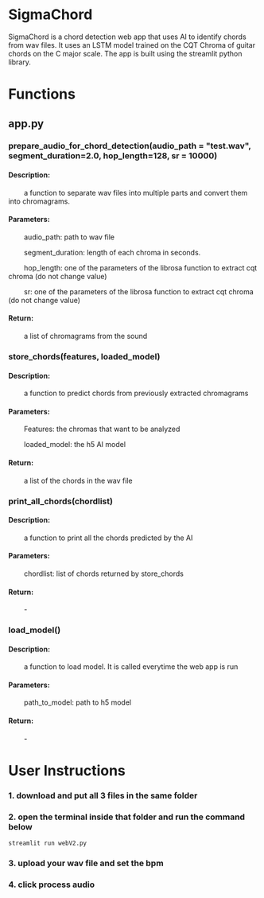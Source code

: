 # SigmaChord

SigmaChord is a chord detection web app that uses AI to identify chords from wav files. It uses an LSTM model trained on the CQT Chroma of guitar chords on the C major scale. The app is built using the streamlit python library. 

# Functions

## app.py

### prepare_audio_for_chord_detection(audio_path = "test.wav", segment_duration=2.0, hop_length=128, sr = 10000)

#### Description:  
&nbsp;&nbsp;&nbsp;&nbsp;&nbsp;&nbsp;&nbsp;&nbsp;a function to separate wav files into multiple parts and convert them into chromagrams.

#### Parameters:  
&nbsp;&nbsp;&nbsp;&nbsp;&nbsp;&nbsp;&nbsp;&nbsp;audio_path: path to wav file  

&nbsp;&nbsp;&nbsp;&nbsp;&nbsp;&nbsp;&nbsp;&nbsp;segment_duration: length of each chroma in seconds.  

&nbsp;&nbsp;&nbsp;&nbsp;&nbsp;&nbsp;&nbsp;&nbsp;hop_length: one of the parameters of the librosa function to extract cqt chroma (do not change value)  

&nbsp;&nbsp;&nbsp;&nbsp;&nbsp;&nbsp;&nbsp;&nbsp;sr: one of the parameters of the librosa function to extract cqt chroma (do not change value)

#### Return:  
&nbsp;&nbsp;&nbsp;&nbsp;&nbsp;&nbsp;&nbsp;&nbsp;a list of chromagrams from the sound
  
### store_chords(features, loaded_model)

#### Description:  
&nbsp;&nbsp;&nbsp;&nbsp;&nbsp;&nbsp;&nbsp;&nbsp;a function to predict chords from previously extracted chromagrams

#### Parameters:  
&nbsp;&nbsp;&nbsp;&nbsp;&nbsp;&nbsp;&nbsp;&nbsp;Features: the chromas that want to be analyzed  

&nbsp;&nbsp;&nbsp;&nbsp;&nbsp;&nbsp;&nbsp;&nbsp;loaded_model: the h5 AI model

#### Return:  
&nbsp;&nbsp;&nbsp;&nbsp;&nbsp;&nbsp;&nbsp;&nbsp;a list of the chords in the wav file

### print_all_chords(chordlist)  

#### Description:  
&nbsp;&nbsp;&nbsp;&nbsp;&nbsp;&nbsp;&nbsp;&nbsp;a function to print all the chords predicted by the AI

#### Parameters:  
&nbsp;&nbsp;&nbsp;&nbsp;&nbsp;&nbsp;&nbsp;&nbsp;chordlist: list of chords returned by store_chords 

#### Return:  
&nbsp;&nbsp;&nbsp;&nbsp;&nbsp;&nbsp;&nbsp;&nbsp;-

### load_model()

#### Description:  
&nbsp;&nbsp;&nbsp;&nbsp;&nbsp;&nbsp;&nbsp;&nbsp;a function to load model. It is called everytime the web app is run

#### Parameters:  
&nbsp;&nbsp;&nbsp;&nbsp;&nbsp;&nbsp;&nbsp;&nbsp;path_to_model: path to h5 model

#### Return:  
&nbsp;&nbsp;&nbsp;&nbsp;&nbsp;&nbsp;&nbsp;&nbsp;-

# User Instructions

### 1. download and put all 3 files in the same folder

### 2. open the terminal inside that folder and run the command below 

```
streamlit run webV2.py
```

### 3. upload your wav file and set the bpm

### 4. click process audio
